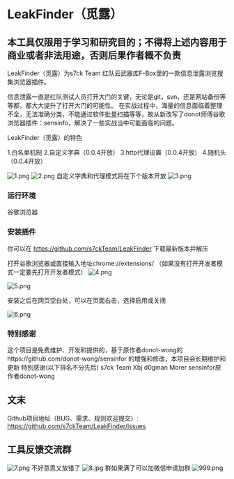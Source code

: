 # LeakFinder（觅露）
## 本工具仅限用于学习和研究目的；不得将上述内容用于商业或者非法用途，否则后果作者概不负责

LeakFinder（觅露）为s7ck Team 红队云武器库F-Box里的一款信息泄露浏览搜集浏览器插件。

信息泄露一直是红队测试人员打开大门的关键，无论是git，svn，还是网站备份等等都，都大大提升了打开大门的可能性。
在实战过程中，海量的信息面临着整理不全，无法准确分类，不能通过软件批量扫描等等，故从新改写了donot师傅谷歌浏览器插件：sensinfo，解决了一些实战当中可能面临的问题。


LeakFinder（觅露）的特色

1.白名单机制
2.自定义字典（0.0.4开放）
3.http代理设置（0.0.4开放）
4.随机头（0.0.4开放）


![1.png](https://i.loli.net/2021/01/12/O1JK9Bi3Z8HdMQ7.png)
![2.png](https://i.loli.net/2021/01/12/ILtn9xQhJwPkp1U.png)
自定义字典和代理模式将在下个版本开放
![3.png](https://i.loli.net/2021/01/12/BD4i95ZIMjfh8Lt.png)

### 运行环境

谷歌浏览器

### 安装插件


你可以在 https://github.com/s7ckTeam/LeakFinder 下载最新版本并解压

打开谷歌浏览器或直接输入地址chrome://extensions/
（如果没有打开开发者模式一定要先打开开发者模式）
![4.png](https://i.loli.net/2021/01/12/RnL7KogxCHObZM1.png)

![5.png](https://i.loli.net/2021/01/12/uykF4dCJ67WXgNo.png)

安装之后在网页空白处，可以在页面右击，选择启用或关闭


![6.png](https://i.loli.net/2021/01/12/yTnR19cPCNIDjKS.png)

### 特别感谢
这个项目是免费维护、开发和提供的，基于原作者donot-wong的https://github.com/donot-wong/sensinfor 的增强和修改，本项目会长期维护和更新
特别感谢(以下排名不分先后) 
s7ck Team 
Xbj 
d0gman
Morer
sensinfor原作者donot-wong


## 文末
Github项目地址（BUG、需求、规则欢迎提交）: https://github.com/s7ckTeam/LeakFinder/issues

## 工具反馈交流群
![7.png](https://i.loli.net/2021/01/12/dHWCDjMI8hYlav4.png)
不好意思又放错了
![8.jpg](https://i.loli.net/2021/01/12/S3ZgMVzleLEI7UA.png)
群如果满了可以加微信申请加群
![999.png](https://i.loli.net/2021/01/12/mFavArxeBKLioE5.png)